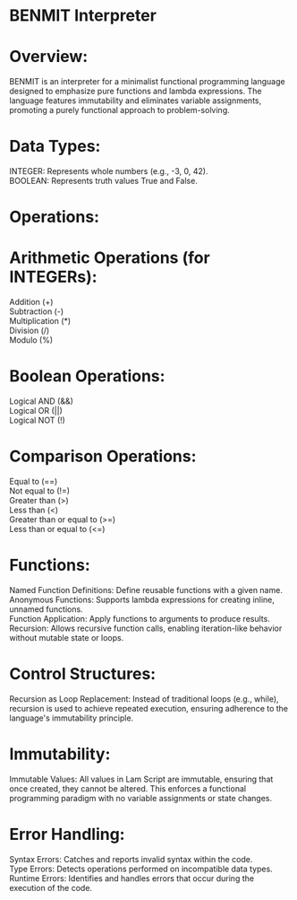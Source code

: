 # BENMIT Interpreter

# Overview:
BENMIT is an interpreter for a minimalist functional programming language designed to emphasize pure functions and lambda expressions.
The language features immutability and eliminates variable assignments, promoting a purely functional approach to problem-solving.

# Data Types:
INTEGER: Represents whole numbers (e.g., -3, 0, 42).\
BOOLEAN: Represents truth values True and False.

# Operations:

# Arithmetic Operations (for INTEGERs):
Addition (+)\
Subtraction (-)\
Multiplication (*)\
Division (/)\
Modulo (%)

# Boolean Operations:
Logical AND (&&)\
Logical OR (||)\
Logical NOT (!)

# Comparison Operations:
Equal to (==)\
Not equal to (!=)\
Greater than (>)\
Less than (<)\
Greater than or equal to (>=)\
Less than or equal to (<=)

# Functions:
Named Function Definitions: Define reusable functions with a given name.\
Anonymous Functions: Supports lambda expressions for creating inline, unnamed functions.\
Function Application: Apply functions to arguments to produce results.\
Recursion: Allows recursive function calls, enabling iteration-like behavior without mutable state or loops.

# Control Structures:
Recursion as Loop Replacement: Instead of traditional loops (e.g., while), recursion is used to achieve repeated execution, ensuring adherence to the language's immutability principle.

# Immutability:
Immutable Values: All values in Lam Script are immutable, ensuring that once created, they cannot be altered. This enforces a functional programming paradigm with no variable assignments or state changes.

# Error Handling:
Syntax Errors: Catches and reports invalid syntax within the code.\
Type Errors: Detects operations performed on incompatible data types.\
Runtime Errors: Identifies and handles errors that occur during the execution of the code.
